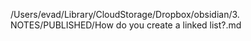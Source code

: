 /Users/evad/Library/CloudStorage/Dropbox/obsidian/3. NOTES/PUBLISHED/How do you create a linked list?.md